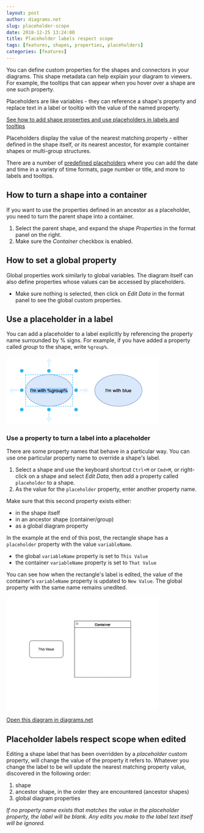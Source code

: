 ```yaml
---
layout: post
author: diagrams.net
slug: placeholder-scope
date: 2018-12-25 13:24:00
title: Placeholder labels respect scope
tags: [features, shapes, properties, placeholders]
categories: [features]
---
```


You can define custom properties for the shapes and connectors in your diagrams. This shape metadata can help explain your diagram to viewers. For example, the tooltips that can appear when you hover over a shape are one such property.

Placeholders are like variables - they can reference a shape's property and replace text in a label or tooltip with the value of the named property.

[See how to add shape properties and use placeholders in labels and tooltips](/blog/placeholders.html)

Placeholders display the value of the nearest matching property - either defined in the shape itself, or its nearest ancestor, for example container shapes or multi-group structures.

There are a number of [predefined placeholders](/doc/faq/predefined-placeholders.html) where you can add the date and time in a variety of time formats, page number or title, and more to labels and tooltips.

## How to turn a shape into a container

If you want to use the properties defined in an ancestor as a placeholder, you need to turn the parent shape into a container.

1. Select the parent shape, and expand the shape _Properties_ in the format panel on the right.
2. Make sure the _Container_ checkbox is enabled.

## How to set a global property

Global properties work similarly to global variables. The diagram itself can also define properties whose values can be accessed by placeholders.

* Make sure nothing is selected, then click on _Edit Data_ in the format panel to see the global custom properties.

## Use a placeholder in a label

You can add a placeholder to a label explicitly by referencing the property name surrounded by % signs. For example, if you have added a property called _group_ to the shape, write ``%group%``.

<img src="/assets/img/blog/placeholder-example-label.png" style="max-width:100%;max-width:400px;height:auto;" alt="Add a placeholder to a shape label, for example %group%">

### Use a property to turn a label into a placeholder

There are some property names that behave in a particular way. You can use one particular property name to override a shape's label.

1. Select a shape and use the keyboard shortcut ``Ctrl+M`` or ``Cmd+M``, or right-click on a shape and select _Edit Data_, then add a property called ``placeholder`` to a shape.
2. As the value for the ``placeholder`` property, enter another property name.

Make sure that this second property exists either:
- in the shape itself
- in an ancestor shape (container/group)
- as a global diagram property

In the example at the end of this post, the rectangle shape has a ``placeholder`` property with the value ``variableName``.
- the global ``variableName`` property is set to ``This Value``
- the container ``variableName`` property is set to ``That Value``

You can see how when the rectangle's label is edited, the value of the container's ``variableName`` property is updated to ``New Value``. The global property with the same name remains unedited.

<img src="/assets/img/blog/placeholder-scope.gif" style="width=100%;max-width:400px;height:auto;" alt="Editing placeholder labels respects scope - you will only edit the nearest matching property">

[Open this diagram in diagrams.net](https://app.diagrams.net/i/Go7aT2t)

## Placeholder labels respect scope when edited

Editing a shape label that has been overridden by a _placeholder_ custom property, will change the value of the property it refers to.
Whatever you change the label to be will update the nearest matching property value, discovered in the following order:
1. shape
2. ancestor shape, in the order they are encountered (ancestor shapes)
3. global diagram properties

_If no property name exists that matches the value in the placeholder property, the label will be blank. Any edits you make to the label text itself will be ignored._
